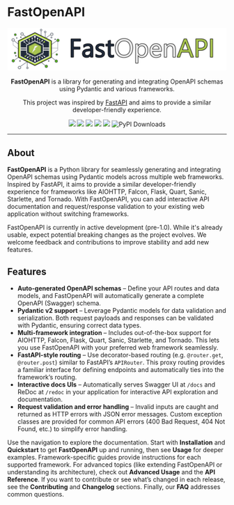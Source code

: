 # FastOpenAPI

<p align="center">
  <img src="https://raw.githubusercontent.com/mr-fatalyst/fastopenapi/master/logo.png" alt="Logo">
</p>

<p align="center">
  <b>FastOpenAPI</b> is a library for generating and integrating OpenAPI schemas using Pydantic and various frameworks.
</p>

<p align="center">
  This project was inspired by <a href="https://fastapi.tiangolo.com/">FastAPI</a> and aims to provide a similar developer-friendly experience.
</p>

<p align="center">
  <img src="https://img.shields.io/github/license/mr-fatalyst/fastopenapi">
  <img src="https://github.com/mr-fatalyst/fastopenapi/actions/workflows/master.yml/badge.svg">
  <img src="https://codecov.io/gh/mr-fatalyst/fastopenapi/branch/master/graph/badge.svg?token=USHR1I0CJB">
  <img src="https://img.shields.io/pypi/v/fastopenapi">
  <img src="https://img.shields.io/pypi/pyversions/fastopenapi">
  <img src="https://static.pepy.tech/badge/fastopenapi" alt="PyPI Downloads">
</p>

---

## About

**FastOpenAPI** is a Python library for seamlessly generating and integrating OpenAPI schemas using Pydantic models across multiple web frameworks. Inspired by FastAPI, it aims to provide a similar developer-friendly experience for frameworks like AIOHTTP, Falcon, Flask, Quart, Sanic, Starlette, and Tornado. With FastOpenAPI, you can add interactive API documentation and request/response validation to your existing web application without switching frameworks.

FastOpenAPI is currently in active development (pre-1.0). While it's already usable, expect potential breaking changes as the project evolves. We welcome feedback and contributions to improve stability and add new features.

## Features

- **Auto-generated OpenAPI schemas** – Define your API routes and data models, and FastOpenAPI will automatically generate a complete OpenAPI (Swagger) schema.
- **Pydantic v2 support** – Leverage Pydantic models for data validation and serialization. Both request payloads and responses can be validated with Pydantic, ensuring correct data types.
- **Multi-framework integration** – Includes out-of-the-box support for AIOHTTP, Falcon, Flask, Quart, Sanic, Starlette, and Tornado. This lets you use FastOpenAPI with your preferred web framework seamlessly.
- **FastAPI-style routing** – Use decorator-based routing (e.g. `@router.get`, `@router.post`) similar to FastAPI’s `APIRouter`. This proxy routing provides a familiar interface for defining endpoints and automatically ties into the framework’s routing.
- **Interactive docs UIs** – Automatically serves Swagger UI at `/docs` and ReDoc at `/redoc` in your application for interactive API exploration and documentation.
- **Request validation and error handling** – Invalid inputs are caught and returned as HTTP errors with JSON error messages. Custom exception classes are provided for common API errors (400 Bad Request, 404 Not Found, etc.) to simplify error handling.

Use the navigation to explore the documentation. Start with **Installation** and **Quickstart** to get **FastOpenAPI** up and running, then see **Usage** for deeper examples. Framework-specific guides provide instructions for each supported framework. For advanced topics (like extending FastOpenAPI or understanding its architecture), check out **Advanced Usage** and the **API Reference**. If you want to contribute or see what’s changed in each release, see the **Contributing** and **Changelog** sections. Finally, our **FAQ** addresses common questions.
